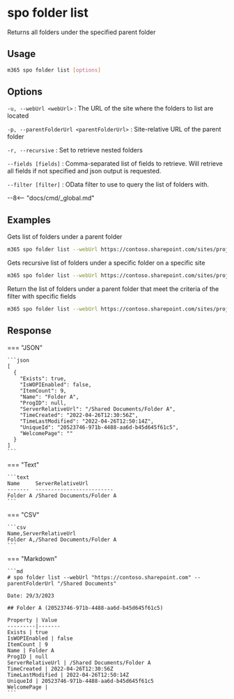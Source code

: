 # spo folder list

Returns all folders under the specified parent folder

## Usage

```sh
m365 spo folder list [options]
```

## Options

`-u, --webUrl <webUrl>`
: The URL of the site where the folders to list are located

`-p, --parentFolderUrl <parentFolderUrl>`
: Site-relative URL of the parent folder

`-r, --recursive`
: Set to retrieve nested folders

`--fields [fields]`
: Comma-separated list of fields to retrieve. Will retrieve all fields if not specified and json output is requested.

`--filter [filter]`
: OData filter to use to query the list of folders with.

--8<-- "docs/cmd/_global.md"

## Examples

Gets list of folders under a parent folder

```sh
m365 spo folder list --webUrl https://contoso.sharepoint.com/sites/project-x --parentFolderUrl '/Shared Documents'
```

Gets recursive list of folders under a specific folder on a specific site

```sh
m365 spo folder list --webUrl https://contoso.sharepoint.com/sites/project-x --parentFolderUrl '/Shared Documents' --recursive
```

Return the list of folders under a parent folder that meet the criteria of the filter with specific fields

```sh
m365 spo folder list --webUrl https://contoso.sharepoint.com/sites/project-x --parentFolderUrl '/Shared Documents' --fields ListItemAllFields/Id --filter "Name eq 'Folder A'"
```

## Response

=== "JSON"

    ```json
    [  
      {
        "Exists": true,
        "IsWOPIEnabled": false,
        "ItemCount": 9,
        "Name": "Folder A",
        "ProgID": null,
        "ServerRelativeUrl": "/Shared Documents/Folder A",
        "TimeCreated": "2022-04-26T12:30:56Z",
        "TimeLastModified": "2022-04-26T12:50:14Z",
        "UniqueId": "20523746-971b-4488-aa6d-b45d645f61c5",
        "WelcomePage": ""
      }
    ]
    ```

=== "Text"

    ```text
    Name     ServerRelativeUrl
    -------  -------------------------
    Folder A /Shared Documents/Folder A
    ```

=== "CSV"

    ```csv
    Name,ServerRelativeUrl
    Folder A,/Shared Documents/Folder A
    ```

=== "Markdown"

    ```md
    # spo folder list --webUrl "https://contoso.sharepoint.com" --parentFolderUrl "/Shared Documents"

    Date: 29/3/2023

    ## Folder A (20523746-971b-4488-aa6d-b45d645f61c5)

    Property | Value
    ---------|-------
    Exists | true
    IsWOPIEnabled | false
    ItemCount | 9
    Name | Folder A
    ProgID | null
    ServerRelativeUrl | /Shared Documents/Folder A
    TimeCreated | 2022-04-26T12:30:56Z
    TimeLastModified | 2022-04-26T12:50:14Z
    UniqueId | 20523746-971b-4488-aa6d-b45d645f61c5
    WelcomePage |
    ```
